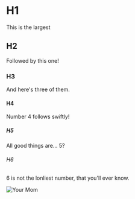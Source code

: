 # H1
This is the largest

## H2
Followed by this one!

### H3
And here's three of them.

#### H4
Number 4 follows swiftly!

##### H5
All good things are... 5?

###### H6
6 is not the lonliest number, that you'll ever know.


![Your Mom](https://octodex.github.com/images/yaktocat.png)
